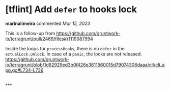 # [tflint] Add `defer` to hooks lock

**marinalimeira** commented *Mar 15, 2023*

This is a follow-up from https://github.com/gruntwork-io/terragrunt/pull/2469/files#r1119087994

Inside the loops for `processHooks`, there is no `defer` in the `actualLock.Unlock`. In case of a `panic`, the locks are not released.
https://github.com/gruntwork-io/terragrunt/blob/1d62929ed3b0f426e3611960015d79074306daaa/cli/cli_app.go#L734-L736

<br />
***


